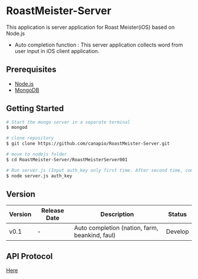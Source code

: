 # RoastMeister-Server
This application is server application for Roast Meister(iOS) based on Node.js
* Auto completion function : This server application collects word from user input in iOS client application.


## Prerequisites
* [Node.js](https://nodejs.org)
* [MongoDB](https://www.mongodb.org/)

## Getting Started
```bash
# Start the mongo server in a separate terminal
$ mongod

# clone repository
$ git clone https://github.com/canapio/RoastMeister-Server.git

# move to nodejs folder
$ cd RoastMeister-Server/RoastMeisterServer001

# Run server.js (Input auth_key only first time. After second time, command $ node server.js)
$ node server.js auth_key
```


## Version
Version       | Release Date | Description                                          | Status     |
------------- | ------------ | ---------------------------------------------------- | ---------- |
v0.1          | -            | Auto completion (nation, farm, beankind, faul)       | Develop    |


## API Protocol
[Here](https://github.com/canapio/RoastMeister-Server/tree/master/Protocol)
